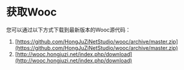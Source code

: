 # 获取Wooc
您可以通过以下方式下载到最新版本的Wooc源代码：
1. [https://github.com/HongJuZiNetStudio/wooc/archive/master.zip](https://github.com/HongJuZiNetStudio/wooc/archive/master.zip)
2. [http://wooc.hongjuzi.net/index.php/download](http://wooc.hongjuzi.net/index.php/download)

